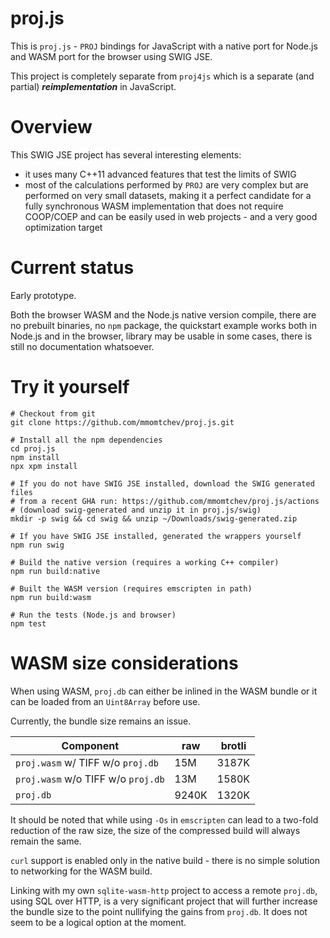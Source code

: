 # proj.js

This is `proj.js` - `PROJ` bindings for JavaScript with a native port for Node.js and WASM port for the browser using SWIG JSE.

This project is completely separate from `proj4js` which is a separate (and partial) ***reimplementation*** in JavaScript.

# Overview

This SWIG JSE project has several interesting elements:
 * it uses many C++11 advanced features that test the limits of SWIG
 * most of the calculations performed by `PROJ` are very complex but are performed on very small datasets, making it a perfect candidate for a fully synchronous WASM implementation that does not require COOP/COEP and can be easily used in web projects - and a very good optimization target

# Current status

Early prototype.

Both the browser WASM and the Node.js native version compile, there are no prebuilt binaries, no `npm` package, the quickstart example works both in Node.js and in the browser, library may be usable in some cases, there is still no documentation whatsoever.

# Try it yourself

```shell
# Checkout from git
git clone https://github.com/mmomtchev/proj.js.git

# Install all the npm dependencies
cd proj.js
npm install
npx xpm install

# If you do not have SWIG JSE installed, download the SWIG generated files
# from a recent GHA run: https://github.com/mmomtchev/proj.js/actions
# (download swig-generated and unzip it in proj.js/swig)
mkdir -p swig && cd swig && unzip ~/Downloads/swig-generated.zip

# If you have SWIG JSE installed, generated the wrappers yourself
npm run swig

# Build the native version (requires a working C++ compiler)
npm run build:native

# Built the WASM version (requires emscripten in path)
npm run build:wasm

# Run the tests (Node.js and browser)
npm test
```

# WASM size considerations

When using WASM, `proj.db` can either be inlined in the WASM bundle or it can be loaded from an `Uint8Array` before use.

Currently, the bundle size remains an issue.

| Component | raw | brotli |
| --- | --- | --- |
| `proj.wasm` w/  TIFF w/o `proj.db` | 15M | 3187K |
| `proj.wasm` w/o TIFF w/o `proj.db` | 13M | 1580K |
| `proj.db` | 9240K | 1320K |

It should be noted that while using `-Os` in `emscripten` can lead to a two-fold reduction of the raw size, the size of the compressed build will always remain the same.

`curl` support is enabled only in the native build - there is no simple solution to networking for the WASM build.

Linking with my own `sqlite-wasm-http` project to access a remote `proj.db`, using SQL over HTTP, is a very significant project that will further increase the bundle size to the point nullifying the gains from `proj.db`. It does not seem to be a logical option at the moment.
